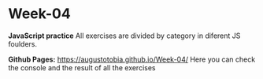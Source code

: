 # Week-04
**JavaScript practice**
All exercises are divided by category in diferent JS foulders.

**Github Pages:**
https://augustotobia.github.io/Week-04/
Here you can check the console and the result of all the exercises
